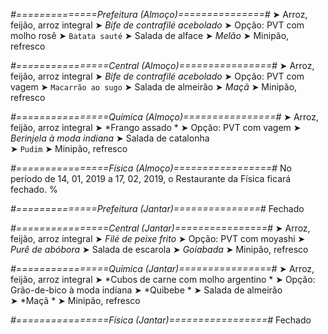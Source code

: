 
*#==============Prefeitura (Almoço)===============#*
➤ Arroz, feijão, arroz integral
➤ *Bife de contrafilé acebolado*
➤ Opção: PVT com molho rosê
➤ `Batata sauté`
➤ Salada de alface
➤ *Melão*
➤ Minipão, refresco

*#================Central (Almoço)================#*
➤ Arroz, feijão, arroz integral
➤ *Bife de contrafilé acebolado*
➤ Opção: PVT com vagem
➤ `Macarrão ao sugo`
➤ Salada de almeirão
➤ *Maçã*
➤ Minipão, refresco

*#================Química (Almoço)================#*
➤ Arroz, feijão, arroz integral
➤ *Frango assado *
➤ Opção: PVT com vagem
➤ *Berinjela à moda indiana*
➤ Salada de catalonha  
➤ `Pudim`
➤ Minipão, refresco

*#================Física (Almoço)=================#*
No período de 14, 01, 2019 a 17, 02, 2019, o Restaurante da Física ficará fechado.
%

*#==============Prefeitura (Jantar)===============#*
Fechado

*#================Central (Jantar)================#*
➤ Arroz, feijão, arroz integral
➤ *Filé de peixe frito*
➤ Opção: PVT com moyashi
➤ *Purê de abóbora*
➤ Salada de escarola
➤ *Goiabada*
➤ Minipão, refresco

*#================Química (Jantar)================#*
➤ Arroz, feijão, arroz integral
➤ *Cubos de carne com molho argentino *
➤ Opção: Grão-de-bico à moda indiana
➤ *Quibebe *
➤ Salada de almeirão  
➤ *Maçã  *
➤ Minipão, refresco

*#================Física (Jantar)=================#*
Fechado
